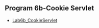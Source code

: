 ## Program 6b-Cookie Servlet

- [Lab6b_CookieServlet](https://github.com/nikshitha-p-rai-29/Java_Programs/blob/main/Lab6b_CookieServlet/Lab6b.png)